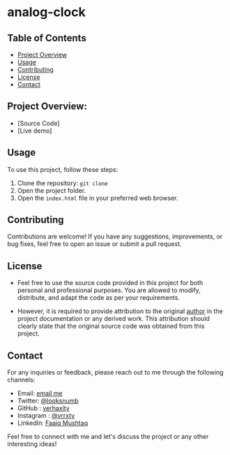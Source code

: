 # analog-clock

## Table of Contents
- [Project Overview](#project-overview)
- [Usage](#usage)
- [Contributing](#contributing)
- [License](#license)
- [Contact](#contact)

## Project Overview:
- [Source Code]
- [Live demo]



## Usage
To use this project, follow these steps:

1. Clone the repository: `git clone `
2. Open the project folder.
3. Open the `index.html` file in your preferred web browser.


## Contributing
Contributions are welcome! If you have any suggestions, improvements, or bug fixes, feel free to open an issue or submit a pull request.

## License
- Feel free to use the source code provided in this project for both personal and professional purposes. You are allowed to modify, distribute, and adapt the code as per your requirements.

- However, it is required to provide attribution to the original [author](https://www.instagram.com/vrrxty/) in the project documentation or any derived work. This attribution should clearly state that the original source code was obtained from this project.


## Contact
For any inquiries or feedback, please reach out to me through the following channels:

- Email: [email me](mailto:faaiqkh124@gmail.com)
- Twitter: [@looksnumb](https://twitter.com/thewindsway)
- GitHub : [verhaxity](https://github.com/verhaxity/)
- Instagram : [@vrrxty](https://www.instagram.com/vrrxty/)
- LinkedIn: [Faaiq Mushtaq](https://www.linkedin.com/in/faaiq_khan/)

Feel free to connect with me and let's discuss the project or any other interesting ideas!
